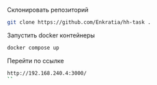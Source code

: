 Склонировать репозиторий
```sh
git clone https://github.com/Enkratia/hh-task .
```
Запустить docker контейнеры
```sh
docker compose up
```
Перейти по ссылке
```sh
http://192.168.240.4:3000/
``
